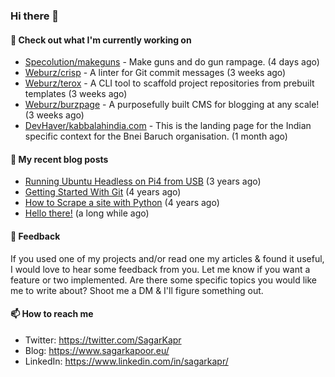 ### Hi there 👋

#### 👷 Check out what I'm currently working on

- [Specolution/makeguns](https://github.com/Specolution/makeguns) - Make guns and do gun rampage. (4 days ago)
- [Weburz/crisp](https://github.com/Weburz/crisp) - A linter for Git commit messages (3 weeks ago)
- [Weburz/terox](https://github.com/Weburz/terox) - A CLI tool to scaffold project repositories from prebuilt templates (3 weeks ago)
- [Weburz/burzpage](https://github.com/Weburz/burzpage) - A purposefully built CMS for blogging at any scale! (3 weeks ago)
- [DevHaver/kabbalahindia.com](https://github.com/DevHaver/kabbalahindia.com) - This is the landing page for the Indian specific context for the Bnei Baruch organisation.  (1 month ago)


#### 📜 My recent blog posts

- [Running Ubuntu Headless on Pi4 from USB](https://www.sagarkapoor.eu/raspberry-pi4-headless-ubuntu-from-usb/) (3 years ago)
- [Getting Started With Git](https://www.sagarkapoor.eu/getting-started-with-git/) (4 years ago)
- [How to Scrape a site with Python](https://www.sagarkapoor.eu/how-to-scrape-with-python/) (4 years ago)
- [Hello there!](https://www.sagarkapoor.eu/about/) (a long while ago)


#### 💬 Feedback

If you used one of my projects and/or read one my articles & found it useful, I would love to hear some feedback from you. Let me know if you want a feature or two implemented. Are there some specific topics you would like me to write about? Shoot me a DM & I'll figure something out.

#### 📫 How to reach me

- Twitter: https://twitter.com/SagarKapr
- Blog: https://www.sagarkapoor.eu/
- LinkedIn: https://www.linkedin.com/in/sagarkapr/